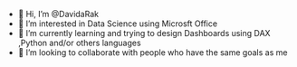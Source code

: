 - 👋 Hi, I’m @DavidaRak
- 👀 I’m interested in Data Science using Microsft Office
- 🌱 I’m currently learning and trying to design Dashboards using DAX ,Python and/or  others languages
- 💞️ I’m looking to collaborate with people who have the same goals as me 



<!---
DavidaRak/DavidaRak is a ✨ special ✨ repository because its `README.md` (this file) appears on your GitHub profile.
You can click the Preview link to take a look at your changes.
--->
